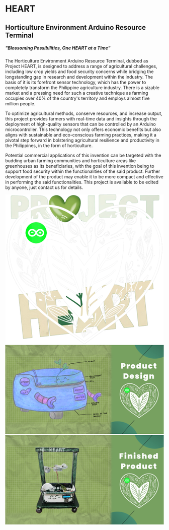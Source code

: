 # HEART
## Horticulture Environment Arduino Resource Terminal

##### "Blossoming Possibilities, One HEART at a Time"

The Horticulture Environment Arduino Resource Terminal, dubbed as Project HEART, is designed to address a range of agricultural challenges, including low crop yields and food security concerns while bridging the longstanding gap in research and development within the industry. The basis of it is its forefront sensor technology, which has the power to completely transform the Philippine agriculture industry. There is a sizable market and a pressing need for such a creative technique as farming occupies over 40% of the country's territory and employs almost five million people. 

To optimize agricultural methods, conserve resources, and increase output, this project provides farmers with real-time data and insights through the deployment of high-quality sensors that can be controlled by an Arduino microcontroller. This technology not only offers economic benefits but also aligns with sustainable and eco-conscious farming practices, making it a pivotal step forward in bolstering agricultural resilience and productivity in the Philippines, in the form of horticulture.

Potential commercial applications of this invention can be targeted with the budding urban farming communities and horticulture areas like greenhouses as its beneficiaries, with the goal of this invention being to support food security within the functionalities of the said product. Further development of the product may enable it to be more compact and effective in performing the said functionalities. This project is available to be edited by anyone, just contact us for details.

![Logo](https://github.com/arashinomarco/Horticulture-Environment-Arduino-Resource-Terminal/blob/main/Other%20Assets/Project%20HEART%20Logo%201.png?raw=true)
![Blueprint](https://github.com/arashinomarco/Horticulture-Environment-Arduino-Resource-Terminal/blob/main/Other%20Assets/Project%20HEART%20Blueprint%201%20-%20Green%20BG.png?raw=true)
![Product](https://github.com/arashinomarco/Horticulture-Environment-Arduino-Resource-Terminal/blob/main/Other%20Assets/Project%20HEART%20Finish%20-%20Green%20BG.png?raw=true)
